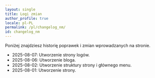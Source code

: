 ```yaml
---
layout: single
title: Logi zmian
author_profile: true
locale: pl-PL
permalink: /pl/changelog_nm/
id: changelog_nm
---
```


Poniżej znajdziesz historię poprawek i zmian wprowadzanych na stronie.

<!-- Tutaj możesz ręcznie lub automatycznie dodawać wpisy logów -->

- 2025-08-07: Utworzenie strony logów.
- 2025-08-06: Utworzenie bloga.
- 2025-08-02: Utworzenie struktury strony i głównego menu.
- 2025-08-01: Utworzenie strony.